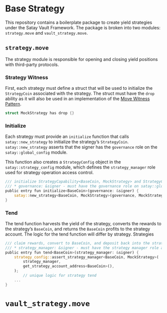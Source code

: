 # Base Strategy

This repository contains a boilerplate package to create yield strategies under the Satay Vault Framework. The package is broken into two modules: `strategy.move` and `vault_strategy.move`.

## `strategy.move`

The strategy module is responsible for opening and closing yield positions with third-party protocols.

### Strategy Witness

First, each strategy must define a struct that will be used to initialize the `StrategyCoin` associated with the strategy. The struct must have the `drop` ability as it will also be used in an implementation of the [Move Witness Pattern](https://www.move-patterns.com/witness.html).

```rust
struct MockStrategy has drop {}
```

### Initialize

Each strategy must provide an `initialize` function that calls `satay::new_strategy` to initialize the strategy’s `StrategyCoin`. `satay::new_strategy` asserts that the signer has the `governance` role on the `satay::global_config` module.

This function also creates a `StrategyConfig` object in the `satay::strategy_config` module, which defines the `strategy_manager` role used for strategy operation access control.

```rust
/// initialize StrategyCapability<BaseCoin, MockStrategy> and StrategyCoin<BaseCoin, MockStrategy>
/// * governance: &signer - must have the governance role on satay::global_config
public entry fun initialize<BaseCoin>(governance: &signer) {
    satay::new_strategy<BaseCoin, MockStrategy>(governance, MockStrategy {});
}
```

### Tend

The tend function harvests the yield of the strategy, converts the rewards to the strategy’s `BaseCoin`, and returns the `BaseCoin` profits to the strategy account. The logic for the tend function will differ by strategy. Strategies 

```rust
/// claim rewards, convert to BaseCoin, and deposit back into the strategy
/// * strategy_manager: &signer - must have the strategy manager role account on satay::strategy_config
public entry fun tend<BaseCoin>(strategy_manager: &signer) {
    strategy_config::assert_strategy_manager<BaseCoin, MockStrategy>(
        strategy_manager,
        get_strategy_account_address<BaseCoin>(),
    );
		// unique logic for strategy tend
    ...
}
```

# `vault_strategy.move`
